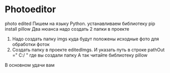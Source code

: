 # Photoeditor
photo edited
Пишем на языку Python.
устанавливаем библиотеку pip install pillow
Два нюанса надо создать 2 папки в проекте
1. Надо создать папку imgs куда будут положены исходные фото для обработки фоток
2. Создать папку в проекте editedImgs. И указать путь в строке pathOut =" C:/ "  где вы создали папку
А так читайте библиотеку pillow  

В основном удачи вам 
